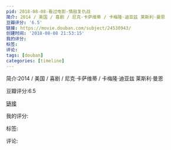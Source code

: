 ```yaml
---
pid: 2018-08-08-看过电影-情敌复仇战
简介: 2014 / 美国 / 喜剧 / 尼克·卡萨维蒂 / 卡梅隆·迪亚兹 莱斯利·曼恩
豆瓣评分: '6.5'
链接: https://movie.douban.com/subject/24530943/
创建时间: '2018-08-08 21:53:15'
我的评分:
标签:
评论:
tags: [douban]
categories: [timeline]
---
```

简介:2014 / 美国 / 喜剧 / 尼克·卡萨维蒂 / 卡梅隆·迪亚兹 莱斯利·曼恩

豆瓣评分:6.5

[链接](https://movie.douban.com/subject/24530943/)

我的评分:

标签:

评论:

